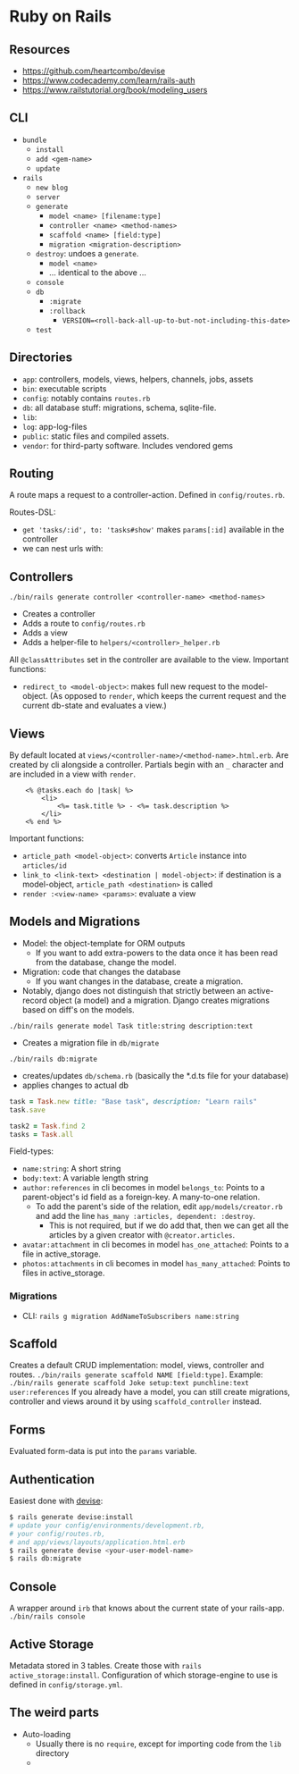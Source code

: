 # Ruby on Rails

## Resources
 - https://github.com/heartcombo/devise
 - https://www.codecademy.com/learn/rails-auth
 - https://www.railstutorial.org/book/modeling_users


## CLI

- `bundle`
  - `install`
  - `add <gem-name>`
  - `update`
- `rails`
  - `new blog`
  - `server`
  - `generate`
    - `model <name> [filename:type]`
    - `controller <name> <method-names>`
    - `scaffold <name> [field:type]`
    - `migration <migration-description>`
  - `destroy`: undoes a `generate`.
    - `model <name>`
    - ... identical to the above ...
  - `console`
  - `db`
    - `:migrate`
    - `:rollback`
      - `VERSION=<roll-back-all-up-to-but-not-including-this-date>`
  - `test`



## Directories

- `app`: controllers, models, views, helpers, channels, jobs, assets
- `bin`: executable scripts
- `config`: notably contains `routes.rb`
- `db`: all database stuff: migrations, schema, sqlite-file.
- `lib`:
- `log`: app-log-files
- `public`: static files and compiled assets. 
- `vendor`: for third-party software. Includes vendored gems



## Routing
A route maps a request to a controller-action.
Defined in `config/routes.rb`.

Routes-DSL:
 - `get 'tasks/:id', to: 'tasks#show'` makes `params[:id]` available in the controller
 - we can nest urls with:



## Controllers
`./bin/rails generate controller <controller-name> <method-names>`
- Creates a controller
- Adds a route to `config/routes.rb`
- Adds a view
- Adds a helper-file to `helpers/<controller>_helper.rb`

All `@classAttributes` set in the controller are available to the view.
Important functions:
- `redirect_to <model-object>`: makes full new request to the model-object. (As opposed to `render`, which keeps the current request and the current db-state and evaluates a view.)



## Views
By default located at `views/<controller-name>/<method-name>.html.erb`. Are created by cli alongside a controller.
Partials begin with an `_` character and are included in a view with `render`.

```erb
    <% @tasks.each do |task| %>
        <li>
            <%= task.title %> - <%= task.description %>
        </li>
    <% end %>
```
Important functions:
 - `article_path <model-object>`: converts `Article` instance into `articles/id`
 - `link_to <link-text> <destination | model-object>`: if destination is a model-object, `article_path <destination>` is called
 - `render :<view-name> <params>`: evaluate a view



## Models and Migrations
- Model: the object-template for ORM outputs
    - If you want to add extra-powers to the data once it has been read from the database, change the model.
- Migration: code that changes the database
    - If you want changes in the database, create a migration.
- Notably, django does not distinguish that strictly between an active-record object (a model) and a migration. Django creates migrations based on diff's on the models.



`./bin/rails generate model Task title:string description:text`
- Creates a migration file in `db/migrate`

`./bin/rails db:migrate`
- creates/updates `db/schema.rb` (basically the *.d.ts file for your database)
- applies changes to actual db


```ruby
task = Task.new title: "Base task", description: "Learn rails"
task.save

task2 = Task.find 2
tasks = Task.all
```

Field-types:
 - `name:string`: A short string
 - `body:text`: A variable length string
 - `author:references` in cli becomes in model `belongs_to`: Points to a parent-object's id field as a foreign-key. A many-to-one relation.
   - To add the parent's side of the relation, edit `app/models/creator.rb` and add the line `has_many :articles, dependent: :destroy`.
     - This is not required, but if we do add that, then we can get all the articles by a given creator with `@creator.articles`.
 - `avatar:attachment` in cli becomes in model `has_one_attached`: Points to a file in active_storage.
 - `photos:attachments` in cli becomes in model `has_many_attached`: Points to files in active_storage.


### Migrations
- CLI: `rails g migration AddNameToSubscribers name:string`



## Scaffold
Creates a default CRUD implementation: model, views, controller and routes.
`./bin/rails generate scaffold NAME [field:type]`.
Example: 
`./bin/rails generate scaffold Joke setup:text punchline:text user:references`
If you already have a model, you can still create migrations, controller and views around it by using `scaffold_controller` instead.



## Forms
Evaluated form-data is put into the `params` variable.



## Authentication
Easiest done with [devise](https://github.com/heartcombo/devise#starting-with-rails):
```bash
$ rails generate devise:install
# update your config/environments/development.rb, 
# your config/routes.rb,
# and app/views/layouts/application.html.erb
$ rails generate devise <your-user-model-name>
$ rails db:migrate
```


## Console
A wrapper around `irb` that knows about the current state of your rails-app.
`./bin/rails console`



## Active Storage
Metadata stored in 3 tables. Create those with `rails active_storage:install`.
Configuration of which storage-engine to use is defined in `config/storage.yml`.



## The weird parts
- Auto-loading
  - Usually there is no `require`, except for importing code from the `lib` directory
  - 